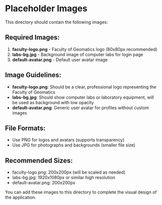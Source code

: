# Placeholder Images

This directory should contain the following images:

## Required Images:

1. **faculty-logo.png** - Faculty of Geomatics logo (80x80px recommended)
2. **labs-bg.jpg** - Background image of computer labs for login page
3. **default-avatar.png** - Default user avatar image

## Image Guidelines:

- **faculty-logo.png**: Should be a clear, professional logo representing the Faculty of Geomatics
- **labs-bg.jpg**: Should show computer labs or laboratory equipment, will be used as background with low opacity
- **default-avatar.png**: Generic user avatar for profiles without custom images

## File Formats:

- Use PNG for logos and avatars (supports transparency)
- Use JPG for photographs and backgrounds (smaller file size)

## Recommended Sizes:

- faculty-logo.png: 200x200px (will be scaled as needed)
- labs-bg.jpg: 1920x1080px or similar high resolution
- default-avatar.png: 200x200px

You can add these images to this directory to complete the visual design of the application.
